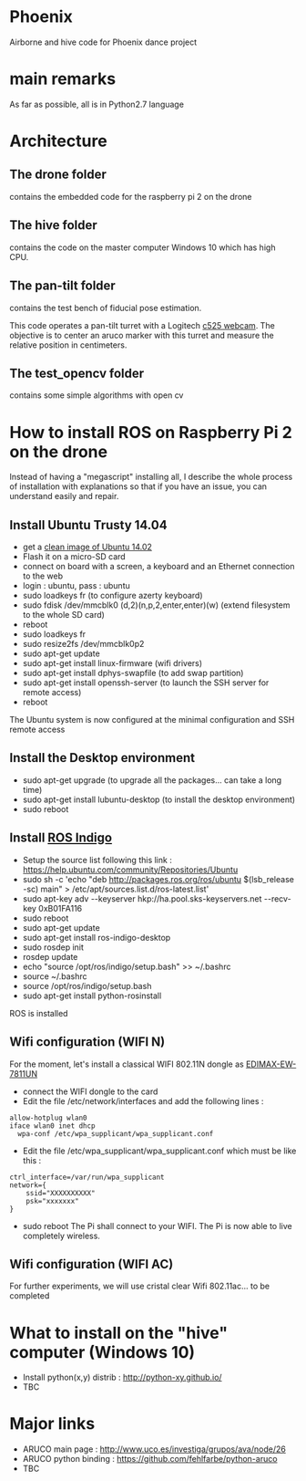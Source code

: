 # Phoenix
Airborne and hive code for Phoenix dance project

# main remarks
As far as possible, all is in Python2.7 language

# Architecture
## The drone folder
contains the embedded code for the raspberry pi 2 on the drone

## The hive folder
contains the code on the master computer Windows 10 which has high CPU.

## The pan-tilt folder
contains the test bench of fiducial pose estimation.

This code operates a pan-tilt turret with a Logitech [c525 webcam](http://www.logitech.fr/fr-fr/product/hd-webcam-c525). The objective is to center an aruco marker with this turret and measure the relative position in centimeters.

## The test_opencv folder
contains some simple algorithms with open cv

# How to install ROS on Raspberry Pi 2 on the drone
Instead of having a "megascript" installing all, I describe the whole process of installation with explanations so that if you have an issue, you can understand easily and repair.
## Install Ubuntu Trusty 14.04
- get a [clean image of Ubuntu 14.02](http://www.finnie.org/software/raspberrypi/2015-04-06-ubuntu-trusty.zip)
- Flash it on a micro-SD card
- connect on board with a screen, a keyboard and an Ethernet connection to the web
- login : ubuntu, pass : ubuntu
- sudo loadkeys fr (to configure azerty keyboard)
- sudo fdisk /dev/mmcblk0 (d,2)(n,p,2,enter,enter)(w) (extend filesystem to the whole SD card)
- reboot
- sudo loadkeys fr
- sudo resize2fs /dev/mmcblk0p2
- sudo apt-get update
- sudo apt-get install linux-firmware (wifi drivers)
- sudo apt-get install dphys-swapfile (to add swap partition)
- sudo apt-get install openssh-server (to launch the SSH server for remote access)
- reboot

The Ubuntu system is now configured at the minimal configuration and SSH remote access

## Install the Desktop environment
- sudo apt-get upgrade (to upgrade all the packages... can take a long time)
- sudo apt-get install lubuntu-desktop (to install the desktop environment)
- sudo reboot
 
## Install [ROS Indigo](http://wiki.ros.org/indigo/Installation/Ubuntu)
- Setup the source list following this link : https://help.ubuntu.com/community/Repositories/Ubuntu
- sudo sh -c 'echo "deb http://packages.ros.org/ros/ubuntu $(lsb_release -sc) main" > /etc/apt/sources.list.d/ros-latest.list'
- sudo apt-key adv --keyserver hkp://ha.pool.sks-keyservers.net --recv-key 0xB01FA116
- sudo reboot
- sudo apt-get update
- sudo apt-get install ros-indigo-desktop
- sudo rosdep init
- rosdep update
- echo "source /opt/ros/indigo/setup.bash" >> ~/.bashrc
- source ~/.bashrc
- source /opt/ros/indigo/setup.bash
- sudo apt-get install python-rosinstall

ROS is installed

## Wifi configuration (WIFI N)
For the moment, let's install a classical WIFI 802.11N dongle as [EDIMAX-EW-7811UN](https://www.amazon.fr/Edimax-EW-7811UN-Nano-Adaptateur-sans/dp/B003MTTJOY)
- connect the WIFI dongle to the card
- Edit the file /etc/network/interfaces and add the following lines :
```
allow-hotplug wlan0
iface wlan0 inet dhcp
  wpa-conf /etc/wpa_supplicant/wpa_supplicant.conf
```
- Edit the file /etc/wpa_supplicant/wpa_supplicant.conf which must be like this :
```
ctrl_interface=/var/run/wpa_supplicant
network={
    ssid="XXXXXXXXXX"
    psk="xxxxxxx"
}
```
- sudo reboot
The Pi shall connect to your WIFI. The Pi is now able to live completely wireless.

## Wifi configuration (WIFI AC)
For further experiments, we will use cristal clear Wifi 802.11ac... to be completed


# What to install on the "hive" computer (Windows 10)
- Install python(x,y) distrib : http://python-xy.github.io/
- TBC

# Major links
- ARUCO main page : http://www.uco.es/investiga/grupos/ava/node/26
- ARUCO python binding : https://github.com/fehlfarbe/python-aruco
- TBC
